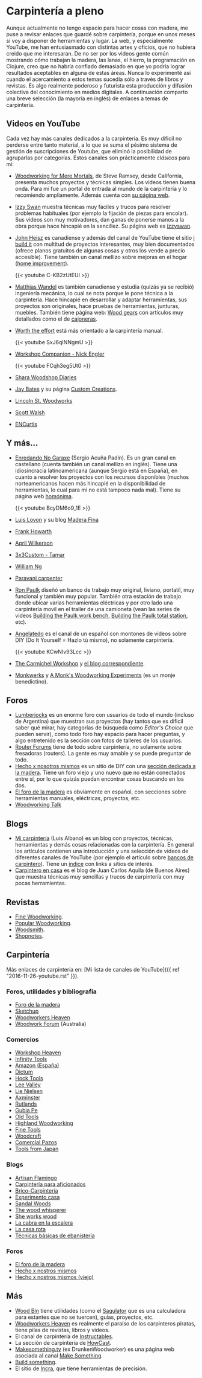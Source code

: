 # Carpintería a pleno



Aunque actualmente no tengo espacio para hacer cosas con madera, me puse a
revisar enlaces que guardé sobre carpintería, porque en unos meses sí voy a
disponer de herramientas y lugar. La web, y especialmente YouTube, me han
entusiasmado con distintas artes y oficios, que no hubiera creido que me
interesaran. De no ser por los videos gente común mostrando cómo trabajan la
madera, las lanas, el hierro, la programación en Clojure, creo que no habría
confiado demasiado en que yo podría lograr resultados aceptables en alguna de
estas áreas. Nunca lo experimenté así cuando el acercamiento a estos temas
sucedía sólo a través de libros y revistas. Es algo realmente poderoso y
futurista esta producción y difusión colectiva del conocimiento en medios
digitales. A continuación comparto una breve selección (la mayoría en inglés) de
enlaces a temas de carpintería.

## Videos en YouTube

Cada vez hay más canales dedicados a la carpintería. Es muy dificil no perderse
entre tanto material, a lo que se suma el pésimo sistema de gestión de
suscripciones de Youtube, que eliminó la posibilidad de agruparlas por
categorías. Estos canales son prácticamente *clásicos* para mi:

-   [Woodworking for Mere
    Mortals](https://www.youtube.com/user/stevinmarin), de Steve Ramsey, desde
    California, presenta muchos proyectos y técnicas simples. Los videos tienen
    buena onda. Para mi fue un portal de entrada al mundo de la carpintería y lo
    recomiendo ampliamente. Además cuenta con [su página
    web](http://woodworking.formeremortals.net/).

-   [Izzy Swan](https://www.youtube.com/user/rusticman1973) muestra técnicas muy
    fáciles y trucos para resolver problemas habituales (por ejemplo la fijación
    de piezas para encolar). Sus videos son muy motivadores, dan ganas de
    ponerse manos a la obra porque hace hincapié en la sencillez. Su página web
    es [izzyswan](http://www.izzyswan.com).

-   [John Heisz](https://www.youtube.com/user/jpheisz) es canadiense y además
    del canal de YouTube tiene el sitio [i build it](http://www.ibuildit.ca) con
    multitud de proyectos interesantes, muy bien documentados (ofrece planos
    gratuitos de algunas cosas y otros los vende a precio accesible). Tiene
    también un canal mellizo sobre mejoras en el hogar ([home
    improvement](https://www.youtube.com/user/IBuildItHome)).

    {{< youtube C-KB2zUtEUI >}}

-   [Matthias Wandel](https://www.youtube.com/user/Matthiaswandel) es también
    canadiense y estudia (quizás ya se recibió) ingeniería mecánica, lo cual se
    nota porque le pone técnica a la carpintería. Hace hincapié en desarrollar y
    adaptar herramientas, sus proyectos son originales, hace pruebas de
    herramientas, junturas, muebles. También tiene página web: [Wood
    gears](http://www.woodgears.ca/) con artículos muy detallados como el de
    [cajoneras](http://woodgears.ca/drawers/index.html).

-   [Worth the effort](https://www.youtube.com/user/wortheffort) está más
    orientado a la carpintería manual.

    {{< youtube SxJ6qINNgmU >}}

-   [Workshop Companion - Nick Engler](https://www.youtube.com/@WorkshopCompanion)

    {{< youtube FCqh3eg5Ut0 >}}

-   [Shara Woodshop Diaries](https://www.youtube.com/@WoodshopDiaries)

-   [Jay Bates](https://www.youtube.com/c/jaybates) y su página [Custom Creations](http://jayscustomcreations.com/).

-   [Lincoln St. Woodworks](https://www.youtube.com/@Lincolnstww)

-   [Scott Walsh](https://www.youtube.com/@ScottWalshWoodworking)

-   [ENCurtis](https://www.youtube.com/@ENCurtis)

## Y más...

-   [Enredando No
    Garaxe](https://www.youtube.com/user/Enredandonogaraxe/featured) (Sergio
    Acuña Padín). Es un gran canal en castellano (cuenta también un canal
    mellizo en inglés). Tiene una idiosincracia latinoamericana (aunque Sergio
    está en España), en cuanto a resolver los proyectos con los recursos
    disponibles (muchos norteamericanos hacen más hincapié en la disponibilidad
    de herramientas, lo cual para mi no está tampoco nada mal). Tiene su página
    web [homónima](http://www.enredandonogaraxe.com/).

    {{< youtube BcyDM6o9_1E >}}

-   [Luis Lovon](https://www.youtube.com/user/luislovon) y su blog [Madera
    Fina](http://madera-fina.blogspot.com)

-   [Frank Howarth](https://www.youtube.com/user/urbanTrash)

-   [April Wilkerson](https://www.youtube.com/user/AprilWilkersonDIY)

-   [3x3Custom - Tamar](https://www.youtube.com/@3x3CustomTamar)

-   [William Ng](https://www.youtube.com/user/wnwoodworks)

-   [Paravani carpenter](https://www.youtube.com/@paravanicarpenter)

-   [Ron Paulk](https://www.youtube.com/user/crpaulk) diseñó un banco de trabajo
    muy original, liviano, portatil, muy funcional y también muy popular.
    También otra estación de trabajo donde ubicar varias herramientas eléctricas
    y por otro lado una carpintería movil en el trailer de una camioneta (vean
    las series de videos [Building the Paulk work
    bench](https://www.youtube.com/playlist?list=PLB1ATCukiUGRpTw3dlQFSk8uOmIEP3BJ1),
    [Building the Paulk total
    station](https://www.youtube.com/watch?v=-N7RlWHaFbE&index=1&list=PLB1ATCukiUGSEvdBc7NnqlmxHAwdx6C83),
    etc).

-   [Angelatedo](https://www.youtube.com/user/angelatedo) es el canal de un
    español con montones de videos sobre DIY (Do It Yourself = Hazlo tú mismo),
    no solamente carpintería.

    {{< youtube KCwNIv93Lcc >}}

-   [The Carmichel Workshop](https://www.youtube.com/user/carmichaelworkshop) y
    [el blog correspondiente](http://www.thecarmichaelworkshop.com/).

-   [Monkwerks](https://www.youtube.com/user/monk1998) y [A Monk\'s Woodworking
    Experiments](http://www.monkwerks.org/) (es un monje benedictino).

## Foros

-   [Lumberjocks](http://lumberjocks.com) es un enorme foro con usuarios de todo
    el mundo (incluso de Argentina) que muestran sus proyectos (hay tantos que
    es dificil saber qué mirar, hay categorías de búsqueda como *Editor\'s
    Choice* que pueden servir), como todo foro hay espacio para hacer preguntas,
    y algo entretenido es la sección con fotos de talleres de los usuarios.
-   [Router Forums](http://www.routerforums.com/) tiene de todo sobre
    carpintería, no solamente sobre fresadoras (routers). La gente es muy amable
    y se puede preguntar de todo.
-   [Hecho x nosotros mismos](http://www.hechoxnosotrosmismos.net/) es un sitio
    de DIY con una [sección dedicada a la
    madera](http://www.hechoxnosotrosmismos.net/foro/forum14/). Tiene un foro
    viejo y uno nuevo que no están conectados entre sí, por lo que quizás puedan
    encontrar cosas buscando en los dos.
-   [El foro de la madera](http://www.foromadera.com) es obviamente en español,
    con secciones sobre herramientas manuales, eléctricas, proyectos, etc.
-   [Woodworking Talk](http://www.woodworkingtalk.com/)

## Blogs

-   [Mi carpintería](https://micarpinteria.wordpress.com/) (Luis Albano) es un
    blog con proyectos, técnicas, herramientas y demás cosas relacionadas con la
    carpintería. En general los artículos contienen una introducción y una
    selección de videos de diferentes canales de YouTube (por ejemplo el
    artículo sobre [bancos de
    carpintero](https://micarpinteria.wordpress.com/2011/02/13/banco-de-carpintero/)).
    Tiene un
    [índice](https://micarpinteria.wordpress.com/2013/06/04/sitios-de-interes/)
    con links a sitios de interés.
-   [Carpintero en casa](http://carpinteroencasa.blogspot.com.ar) es el blog de
    Juan Carlos Aquila (de Buenos Aires) que muestra técnicas muy sencillas y
    trucos de carpintería con muy pocas herramientas.

## Revistas

-   [Fine Woodworking](http://www.finewoodworking.com/).
-   [Popular Woodworking](http://www.popularwoodworking.com/).
-   [Woodsmith](http://www.woodsmith.com/).
-   [Shopnotes](http://www.shopnotes.com/).

## Carpintería

Más enlaces de carpintería en: [Mi lista de canales de
YouTube]({{ ref "2016-11-26-youtube.rst" }}).

### Foros, utilidades y bibliografia

- [Foro de la madera](http://www.foromadera.com)
- [Sketchup](https://app.sketchup.com/app?hl=en)
- [Woodworkers Heaven](http://www.cro-wood.com)
- [Woodwork Forum](http://www.woodworkforums.com) (Australia)

### Comercios

- [Workshop Heaven](https://www.workshopheaven.com)
- [Infinity Tools](https://www.infinitytools.com)
- [Amazon (España)](https://www.amazon.es)
- [Dictum](https://www.dictum.com/en/)
- [Hock Tools](http://hocktools.com)
- [Lee Valley](http://www.leevalley.com/en/)
- [Lie Nielsen](https://www.lie-nielsen.com/)
- [Axminster](http://www.axminster.co.uk)
- [Rutlands](http://www.rutlands.co.uk)
- [Gubia Pe](http://www.gubia.pe)
- [Old Tools](http://www.oldtools.co.uk)
- [Highland Woodworking](http://www.highlandwoodworking.com)
- [Fine Tools](https://www.fine-tools.com)
- [Woodcraft](https://www.woodcraft.com)
- [Comercial Pazos](http://www.comercialpazos.com)
- [Tools from Japan](http://www.toolsfromjapan.com)

### Blogs

- [Artisan
  Flamingo](https://web.archive.org/web/20120306021939/http://artisanflamingo.blogspot.com/)
- [Carpintería para
  aficionados](http://carpinteriaparaaficionados.blogspot.com.ar/)
- [Brico-Carpintería](http://brico-carpinteria.blogspot.com.ar)
- [Experimento casa](https://experimentocasa.com)
- [Sandal Woods](http://sandal-woodsblog.com)
- [The wood whisperer](http://www.thewoodwhisperer.com)
- [She works wood](https://sheworkswood.com)
- [La cabra en la escalera](https://lacabraenlaescalera.wordpress.com)
- [La casa rota](http://lacasarota.com/blog/)
- [Técnicas básicas de ebanistería](http://ebanisterialuislaca.blogspot.com.ar)

### Foros

- [El foro de la madera](http://www.foromadera.com/)
- [Hecho x nostros mismos](http://www.hechoxnosotrosmismos.net/foro/)
- [Hecho x nostros mismos (viejo)](http://www.hechoxnosotrosmismos.com/)

## Más

-   [Wood Bin](http://www.woodbin.com/) tiene utilidades (como el
    [Sagulator](http://www.woodbin.com/calcs/sagulator/) que es una calculadora
    para estantes que no se tuercen), guías, proyectos, etc.
-   [Woodworkers Heaven](http://www.cro-wood.com/) es realmente el paraíso de
    los carpinteros piratas, tiene pilas de revistas, libros y videos.
-   El canal de carpintería de
    [Instructables](http://www.instructables.com/tag/type-id/category-workshop/channel-woodworking/).
-   La sección de carpintería de
    [HowCast](http://www.howcast.com/guides/802-Learn-Woodworking/).
-   [Makesomething.tv](https://makesomething.tv/) (ex DrunkenWoodworker) es una
    página web asociada al canal [Make
    Something](https://www.youtube.com/user/DrunkenWoodworker).
-   [Build something](https://www.buildsomething.com/).
-   El sitio de [Incra](http://www.incrementaltools.com/), que tiene
    herramientas de precisión.











